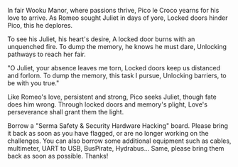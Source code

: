 In fair Wooku Manor, where passions thrive,
Pico le Croco yearns for his love to arrive.
As Romeo sought Juliet in days of yore,
Locked doors hinder Pico, this he deplores.

To see his Juliet, his heart's desire,
A locked door burns with an unquenched fire.
To dump the memory, he knows he must dare,
Unlocking pathways to reach her fair.

"O Juliet, your absence leaves me torn,
Locked doors keep us distanced and forlorn.
To dump the memory, this task I pursue,
Unlocking barriers, to be with you true."

Like Romeo's love, persistent and strong,
Pico seeks Juliet, though fate does him wrong.
Through locked doors and memory's plight,
Love's perseverance shall grant them the light.


Borrow a "Serma Safety & Security Hardware Hacking" board. 
Please bring it back as soon as you have flagged, or are no longer working on the challenges.
You can also borrow some additional equipment such as cables, multimeter, UART to USB, BusPirate, Hydrabus... Same, please bring them back as soon as possible. Thanks!
